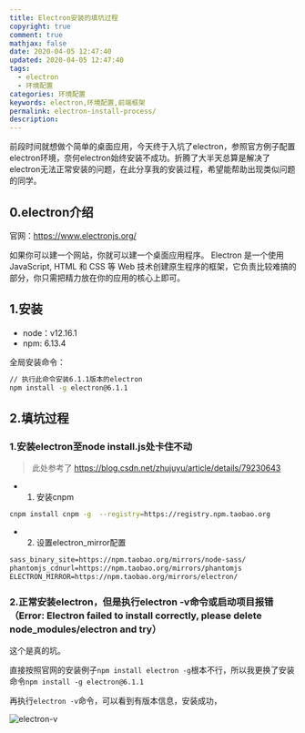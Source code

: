 ```yaml
---
title: Electron安装的填坑过程
copyright: true
comment: true
mathjax: false
date: 2020-04-05 12:47:40
updated: 2020-04-05 12:47:40
tags:
  - electron
  - 环境配置
categories: 环境配置
keywords: electron,环境配置,前端框架
permalink: electron-install-process/
description:
---
```


前段时间就想做个简单的桌面应用，今天终于入坑了electron，参照官方例子配置electron环境，奈何electron始终安装不成功。折腾了大半天总算是解决了electron无法正常安装的问题，在此分享我的安装过程，希望能帮助出现类似问题的同学。

<!-- more -->

## 0.electron介绍

官网：<https://www.electronjs.org/>

如果你可以建一个网站，你就可以建一个桌面应用程序。 Electron 是一个使用 JavaScript, HTML 和 CSS 等 Web 技术创建原生程序的框架，它负责比较难搞的部分，你只需把精力放在你的应用的核心上即可。

## 1.安装

- node：v12.16.1
- npm: 6.13.4

全局安装命令：

```bash
// 执行此命令安装6.1.1版本的electron
npm install -g electron@6.1.1
```

## 2.填坑过程

### 1.安装electron至node install.js处卡住不动

> 此处参考了 <https://blog.csdn.net/zhujuyu/article/details/79230643>

- 1. 安装cnpm

```bash
cnpm install cnpm -g  --registry=https://registry.npm.taobao.org
```

- 2. 设置electron_mirror配置

```txt
sass_binary_site=https://npm.taobao.org/mirrors/node-sass/
phantomjs_cdnurl=https://npm.taobao.org/mirrors/phantomjs
ELECTRON_MIRROR=https://npm.taobao.org/mirrors/electron/
```

### 2.正常安装electron，但是执行electron -v命令或启动项目报错（Error: Electron failed to install correctly, please delete node_modules/electron and try）

这个是真的坑。

直接按照官网的安装例子`npm install electron -g`根本不行，所以我更换了安装命令`npm install -g electron@6.1.1`

再执行`electron -v`命令，可以看到有版本信息，安装成功，

![electron-v](https://i.loli.net/2020/04/05/Opst8CVf4XUWE6Z.png)
